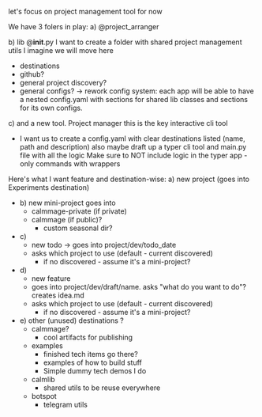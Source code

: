let's focus on project management tool for now

We have 3 folers in play:
a) @project_arranger 

b) lib @__init__.py 
I want to create a folder with shared project management utils
I imagine we will move here 
- destinations
- github? 
- general project discovery?
- general configs? 
-> rework config system:
each app will be able to have a nested config.yaml
with sections for shared lib classes
and sections for its own configs.

c) and a new tool. Project manager
this is the key interactive cli tool
- I want us to create a config.yaml with clear destinations listed
(name, path and description)
also maybe draft up a typer cli tool and main.py file with all the logic
Make sure to NOT include logic in the typer app - only commands with wrappers

Here's what I want feature and destination-wise:
a)
	new project
	(goes into Experiments destination)
- b)
	new mini-project
	goes into 
	- calmmage-private (if private)
	- calmmage (if public)? 
		- custom seasonal dir? 
- c)
	- new todo -> goes into project/dev/todo_date
	- asks which project to use (default - current discovered)
		- if no discovered - assume it's a mini-project?
- d)
	- new feature
	- goes into project/dev/draft/name. asks "what do you want to do"? creates idea.md
	- asks which project to use (default - current discovered)
		- if no discovered - assume it's a mini-project?
- e) other (unused) destinations ?
	- calmmage?
		- cool artifacts for publishing
	- examples
		- finished tech items go there? 
		- examples of how to build stuff
		- Simple dummy tech demos I do
	- calmlib
		- shared utils to be reuse everywhere
	- botspot
		- telegram utils